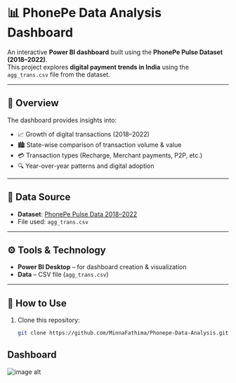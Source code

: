 # 📊 PhonePe Data Analysis Dashboard

An interactive **Power BI dashboard** built using the **PhonePe Pulse Dataset (2018–2022)**.  
This project explores **digital payment trends in India** using the `agg_trans.csv` file from the dataset.  

---

## 📌 Overview  

The dashboard provides insights into:  
- 📈 Growth of digital transactions (2018–2022)  
- 🏙️ State-wise comparison of transaction volume & value  
- 💳 Transaction types (Recharge, Merchant payments, P2P, etc.)  
- 🔍 Year-over-year patterns and digital adoption  

---

## 📂 Data Source  

- **Dataset**: [PhonePe Pulse Data 2018–2022](https://www.kaggle.com/datasets/nirmalcodes/phonepe-pulse-data-2018-2022)  
- File used: `agg_trans.csv`  

---

## ⚙️ Tools & Technology  

- **Power BI Desktop** – for dashboard creation & visualization  
- **Data** – CSV file (`agg_trans.csv`)  

---

## 🚀 How to Use  

1. Clone this repository:  
   ```bash
   git clone https://github.com/MinnaFathima/Phonepe-Data-Analysis.git


## Dashboard

![image alt](https://github.com/MinnaFathima/Phonepe-Data-Analysis/blob/ada507d6269258dfed709df89ade9b64b549ff8c/dashboard.PNG)
